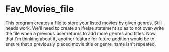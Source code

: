 # Fav_Movies_file
This program creates a file to store your listed movies by given genres.
Still needs work. We'll need to create an if/else statement so as to not over-write the file when a previous user returns to add more genres and titles.
Now that I'm thinking about it, another feature for future addition would be to ensure that a previously placed movie title or genre name isn't repeated.
